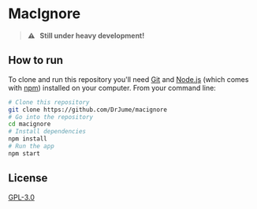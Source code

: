 # MacIgnore

> **⚠️   Still under heavy development!**

## How to run

To clone and run this repository you'll need [Git](https://git-scm.com) and [Node.js](https://nodejs.org/en/download/) (which comes with [npm](http://npmjs.com)) installed on your computer. From your command line:

```bash
# Clone this repository
git clone https://github.com/DrJume/macignore
# Go into the repository
cd macignore
# Install dependencies
npm install
# Run the app
npm start
```

## License

[GPL-3.0](LICENSE)
